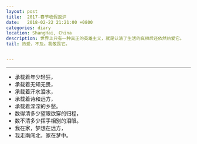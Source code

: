 ```yaml
---
layout: post
title:  2017-春节收假返沪
date:   2018-02-22 21:21:00 +0800
categories: diary
location: ShangHai, China
description: 世界上只有一种真正的英雄主义，就是认清了生活的真相后还依然热爱它。
tail: 热爱，不及。我敬畏它。


---
```

---



+ 承载着年少轻狂，
+ 承载着无知无畏，
+ 承载着汗水泪水，
+ 承载着诗和远方，
+ 承载着深深的乡愁。
+ 数得清多少望眼欲穿的归程，
+ 数不清多少挥手相别的泪眼。
+ 我在家，梦想在远方，
+ 我走南闯北，家在梦中。